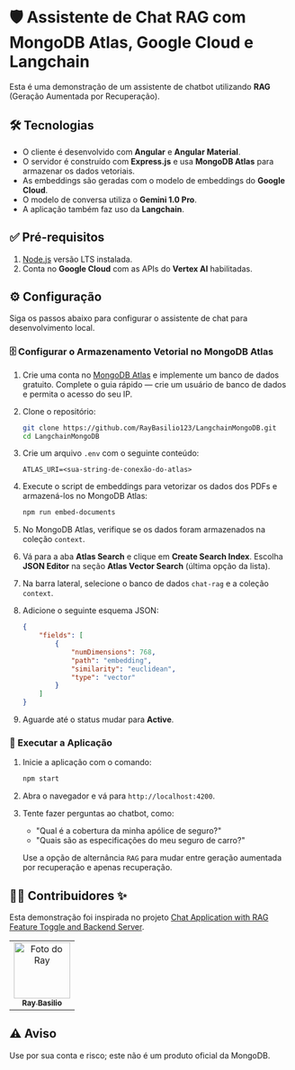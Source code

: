 # 🛡️ Assistente de Chat RAG com MongoDB Atlas, Google Cloud e Langchain

Esta é uma demonstração de um assistente de chatbot utilizando **RAG** (Geração Aumentada por Recuperação).

## 🛠️ Tecnologias

- O cliente é desenvolvido com **Angular** e **Angular Material**.
- O servidor é construído com **Express.js** e usa **MongoDB Atlas** para armazenar os dados vetoriais.
- As embeddings são geradas com o modelo de embeddings do **Google Cloud**.
- O modelo de conversa utiliza o **Gemini 1.0 Pro**.
- A aplicação também faz uso da **Langchain**.

## ✅ Pré-requisitos

1. [Node.js](https://nodejs.org/) versão LTS instalada.
2. Conta no **Google Cloud** com as APIs do **Vertex AI** habilitadas.

## ⚙️ Configuração

Siga os passos abaixo para configurar o assistente de chat para desenvolvimento local.

### 🗄️ Configurar o Armazenamento Vetorial no MongoDB Atlas

1. Crie uma conta no [MongoDB Atlas](https://mongodb.com/try?utm_campaign=devrel&utm_source=cross-post&utm_medium=cta&utm_content=google-cloud-rag&utm_term=stanimira.vlaeva) e implemente um banco de dados gratuito. Complete o guia rápido — crie um usuário de banco de dados e permita o acesso do seu IP.

2. Clone o repositório:

    ```bash
    git clone https://github.com/RayBasilio123/LangchainMongoDB.git
    cd LangchainMongoDB
    ```

3. Crie um arquivo `.env` com o seguinte conteúdo:

    ```env
    ATLAS_URI=<sua-string-de-conexão-do-atlas>
    ```

4. Execute o script de embeddings para vetorizar os dados dos PDFs e armazená-los no MongoDB Atlas:

    ```bash
    npm run embed-documents
    ```

5. No MongoDB Atlas, verifique se os dados foram armazenados na coleção `context`.

6. Vá para a aba **Atlas Search** e clique em **Create Search Index**. Escolha **JSON Editor** na seção **Atlas Vector Search** (última opção da lista).

7. Na barra lateral, selecione o banco de dados `chat-rag` e a coleção `context`.

8. Adicione o seguinte esquema JSON:

    ```json
    {
        "fields": [
            {
                "numDimensions": 768,
                "path": "embedding",
                "similarity": "euclidean",
                "type": "vector"
            }
        ]
    }
    ```

9. Aguarde até o status mudar para **Active**.

### 🚀 Executar a Aplicação

1. Inicie a aplicação com o comando:

    ```bash
    npm start
    ```

2. Abra o navegador e vá para `http://localhost:4200`.

3. Tente fazer perguntas ao chatbot, como:
   - "Qual é a cobertura da minha apólice de seguro?"
   - "Quais são as especificações do meu seguro de carro?"

   Use a opção de alternância `RAG` para mudar entre geração aumentada por recuperação e apenas recuperação.

## 👨‍💻 Contribuidores ✨

Esta demonstração foi inspirada no projeto [Chat Application with RAG Feature Toggle and Backend Server](https://github.com/voxic/GCP_RAG_Chatbot/tree/main).

<table>
  <tr>
    <td align="center">
        <a href="https://github.com/RayBasilio123">
            <img src="https://github.com/account.png" width="100px;" alt="Foto do Ray"/><br />
            <sub><b>Ray Basilio</b></sub>
        </a><br />
    </td>
  </tr>
</table>

## ⚠️ Aviso

Use por sua conta e risco; este não é um produto oficial da MongoDB.
